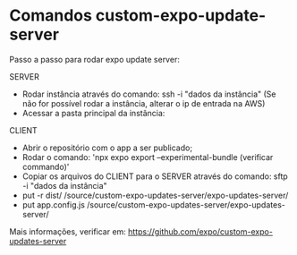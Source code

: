 # Comandos custom-expo-update-server

Passo a passo para rodar expo update server:

SERVER

- Rodar instância através do comando:
  ssh -i "dados da instância"
  (Se não for possível rodar a instância, alterar o ip de entrada na AWS)
- Acessar a pasta principal da instância:

CLIENT

- Abrir o repositório com o app a ser publicado;
- Rodar o comando: 'npx expo export –experimental-bundle (verificar commando)'
- Copiar os arquivos do CLIENT para o SERVER através do comando: sftp -i "dados da instância"
- put -r dist/ /source/custom-expo-updates-server/expo-updates-server/
- put app.config.js /source/custom-expo-updates-server/expo-updates-server/

Mais informações, verificar em: https://github.com/expo/custom-expo-updates-server
